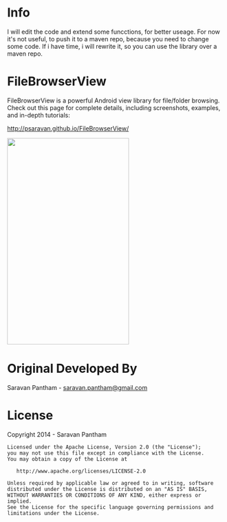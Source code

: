 Info
================
I will edit the code and extend some funcctions, for better useage.
For now it's not useful, to push it to a maven repo, because you need to change some code. If i have time, i will rewrite it, so you can use the library over a maven repo.

FileBrowserView
================

FileBrowserView is a powerful Android view library for file/folder browsing. Check out this page for complete details, including screenshots, examples, and in-depth tutorials: 

http://psaravan.github.io/FileBrowserView/

<img src="http://psaravan.github.io/FileBrowserView/images/FileBrowserViewFramed2.png" height="480" width="283">

Original Developed By
============

Saravan Pantham - saravan.pantham@gmail.com

License
========

Copyright 2014 - Saravan Pantham

    Licensed under the Apache License, Version 2.0 (the "License");
    you may not use this file except in compliance with the License.
    You may obtain a copy of the License at

       http://www.apache.org/licenses/LICENSE-2.0

    Unless required by applicable law or agreed to in writing, software
    distributed under the License is distributed on an "AS IS" BASIS,
    WITHOUT WARRANTIES OR CONDITIONS OF ANY KIND, either express or implied.
    See the License for the specific language governing permissions and
    limitations under the License.

